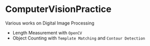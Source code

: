 # ComputerVisionPractice
Various works on Digital Image Processing

* Length Measurement with `OpenCV`
* Object Counting with `Template Matching` and `Contour Detection`